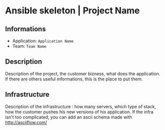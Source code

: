 # Ansible skeleton | Project Name
## Informations

  - Application: `Application Name`
  - Team: `Team Name`


## Description
Description of the project, the customer bizness, what does the application.
If there are others useful informations, this is the place to put them.

## Infrastructure
Description of the infrastructure : how many servers, which type of stack, how the customer pushes his new versions of his application.
If the infra isn't too complicated, you can add an ascii schema made with <http://asciiflow.com/>
